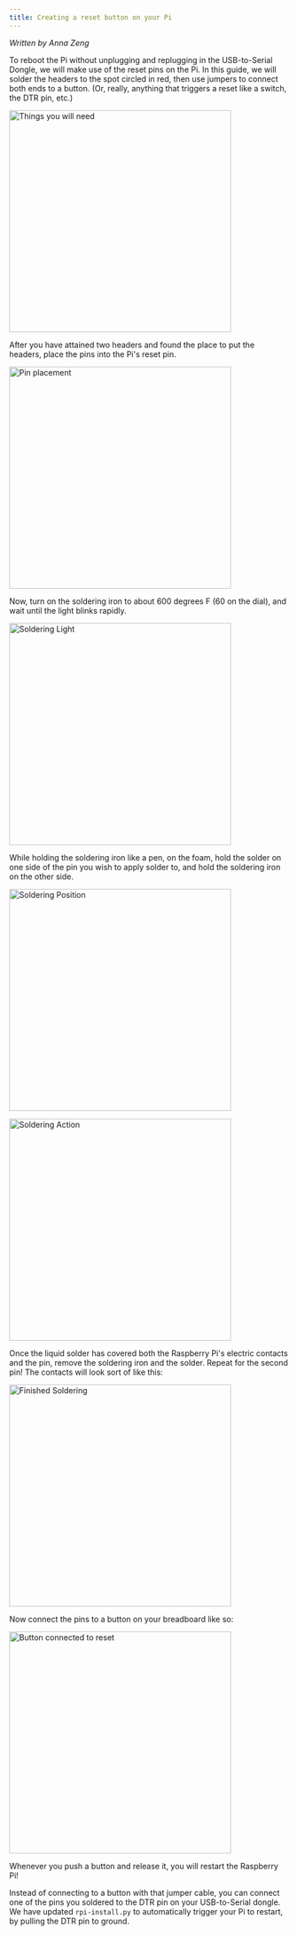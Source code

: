 ```yaml
---
title: Creating a reset button on your Pi
---
```


*Written by Anna Zeng*

To reboot the Pi without unplugging and replugging in the USB-to-Serial Dongle, we will make use of the reset pins on the Pi.
In this guide, we will solder the headers to the spot circled in red, then use jumpers to connect both ends to a button.
(Or, really, anything that triggers a reset like a switch, the DTR pin, etc.)

[<img title="Things you will need" src="../images/reset.pin.ingredients.jpg" width="400">](../images/reset.pin.ingredients.jpg)

After you have attained two headers and found the place to put the headers, place the pins into the Pi's reset pin.

[<img title="Pin placement" src="../images/reset.pin.placement.jpg" width="400">](../images/reset.pin.placement.jpg)

Now, turn on the soldering iron to about 600 degrees F (60 on the dial), and wait until the light blinks rapidly.

[<img title="Soldering Light" src="../images/reset.pin.solder.light.jpg" width="400">](../images/reset.pin.solder.light.jpg)

While holding the soldering iron like a pen, on the foam, hold the solder on one side of the pin you wish to apply solder to, and hold the soldering iron on the other side.

[<img title="Soldering Position" src="../images/reset.pin.soldering.jpg" width="400">](../images/reset.pin.soldering.jpg)

[<img title="Soldering Action" src="../images/reset.pin.action.jpg" width="400">](../images/reset.pin.action.jpg)

Once the liquid solder has covered both the Raspberry Pi's electric contacts and the pin, remove the soldering iron and the solder. Repeat for the second pin! The contacts will look sort of like this:

[<img title="Finished Soldering" src="../images/reset.pin.done.jpg" width="400">](../images/reset.pin.done.jpg)

Now connect the pins to a button on your breadboard like so:

[<img title="Button connected to reset" src="../images/reset.pin.button.jpg" width="400">](../images/reset.pin.button.jpg)

Whenever you push a button and release it, you will restart the Raspberry Pi!

Instead of connecting to a button with that jumper cable, you can connect one of the pins you soldered to the DTR pin on your USB-to-Serial dongle. We have updated `rpi-install.py` to automatically trigger your Pi to restart, by pulling the DTR pin to ground.